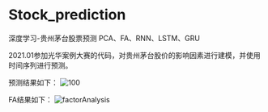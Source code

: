 # Stock_prediction
深度学习-贵州茅台股票预测     PCA、FA、RNN、LSTM、GRU

2021.01参加光华案例大赛的代码，对贵州茅台股价的影响因素进行建模，并使用时间序列进行预测。

预测结果如下：
![100](https://user-images.githubusercontent.com/58354216/130782867-c97d5c9b-6049-49c7-9e95-861dbda54ca2.png)

FA结果如下：
![factorAnalysis](https://user-images.githubusercontent.com/58354216/130782984-69267b88-13a8-4850-9415-80e1be3d8a80.png)



